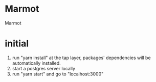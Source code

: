 # Marmot
Marmot

# initial
1. run "yarn install" at the tap layer, packages' dependencies will be automatically installed.
2. start a postgres server locally
3. run "yarn start" and go to "localhost:3000"